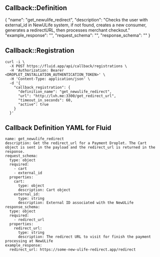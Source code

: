 ## Callback::Definition

{
  "name": "get_newulife_redirect",
  "description": "Checks the user with external_id in NewULife system, if not found, creates a new consumer, generates a redirectURL, then processes merchant checkout."
  "example_response": "",
  "request_schema": "",
  "response_schema": ""
}


## Callback::Registration

```
curl -i \
  -X POST https://fluid.app/api/callback/registrations \
  -H 'Authorization: Bearer <DROPLET_INSTALLATION_AUTHENTICATION_TOKEN>' \
  -H 'Content-Type: application/json' \
  -d '{
    "callback_registration": {
      "definition_name": "get_newulife_redirect",
      "url": "http://lvh.me:3300/get_redirect_url",
      "timeout_in_seconds": 60,
      "active": true
    }
  }'
```


## Callback Definition YAML for Fluid
```
name: get_newulife_redirect
description: Get the redirect_url for a Payment Droplet. The Cart object is sent in the payload and the redirect_url is returned in the response.
request_schema:
  type: object
  required:
    - cart
    - external_id
  properties:
    cart:
      type: object
      description: Cart object
    external_id:
      type: string
      description: External ID associated with the NewULife
response_schema:
  type: object
  required:
    - redirect_url
  properties:
    redirect_url:
      type: string
      description: The redirect URL to visit for finish the payment processing at NewULife
example_response:
  redirect_url: https://some-new-ulife-redirect.app/redirect
```  

